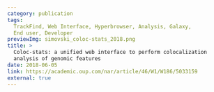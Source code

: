 ```yaml
---
category: publication
tags: 
  TrackFind, Web Interface, Hyperbrowser, Analysis, Galaxy, 
  End user, Developer 
previewImg: simovski_coloc-stats_2018.png
title: >
  Coloc-stats: a unified web interface to perform colocalization 
  analysis of genomic features
date: 2018-06-05
link: https://academic.oup.com/nar/article/46/W1/W186/5033159
external: true
---
```

